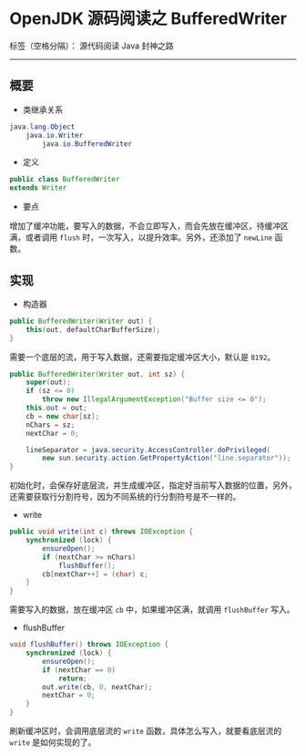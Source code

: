 # OpenJDK 源码阅读之 BufferedWriter

标签（空格分隔）： 源代码阅读 Java 封神之路

---

## 概要

* 类继承关系 

```java
java.lang.Object
    java.io.Writer
        java.io.BufferedWriter
```

* 定义 

```java
public class BufferedWriter
extends Writer
```

* 要点

增加了缓冲功能，要写入的数据，不会立即写入，而会先放在缓冲区，待缓冲区满，或者调用 `flush` 时，一次写入，以提升效率。另外，还添加了 `newLine` 函数。


## 实现 


* 构造器 

```java
public BufferedWriter(Writer out) {
    this(out, defaultCharBufferSize);
}
```

需要一个底层的流，用于写入数据，还需要指定缓冲区大小，默认是 `8192`。


```java
public BufferedWriter(Writer out, int sz) {
    super(out);
    if (sz <= 0)
        throw new IllegalArgumentException("Buffer size <= 0");
    this.out = out;
    cb = new char[sz];
    nChars = sz;
    nextChar = 0;

    lineSeparator = java.security.AccessController.doPrivileged(
        new sun.security.action.GetPropertyAction("line.separator"));
}
```

初始化时，会保存好底层流，并生成缓冲区，指定好当前写入数据的位置，另外，还需要获取行分割符号，因为不同系统的行分割符号是不一样的。


* write

```java
public void write(int c) throws IOException {
    synchronized (lock) {
        ensureOpen();
        if (nextChar >= nChars)
            flushBuffer();
        cb[nextChar++] = (char) c;
    }
}
```

需要写入的数据，放在缓冲区 `cb` 中，如果缓冲区满，就调用 `flushBuffer` 写入。

* flushBuffer

```java
void flushBuffer() throws IOException {
    synchronized (lock) {
        ensureOpen();
        if (nextChar == 0)
            return;
        out.write(cb, 0, nextChar);
        nextChar = 0;
    }
}
```

刷新缓冲区时，会调用底层流的 `write` 函数，具体怎么写入，就要看底层流的 `write` 是如何实现的了。


